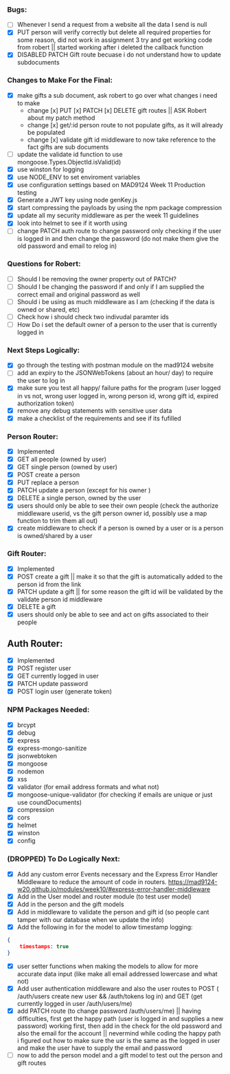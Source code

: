 ### Bugs: 
- [ ] Whenever I send a request from a website all the data I send is null
- [x] PUT person will verify correctly but delete all required properties for some reason, did not work in assignment 3 try and get working code from robert || started working after i deleted the callback function
- [x] DISABLED PATCH Gift route becuase i do not understand how to update subdocuments

### Changes to Make For the Final:
- [x] make gifts a sub document, ask robert to go over what changes i need to make
    - change [x] PUT [x] PATCH [x] DELETE gift routes || ASK Robert about my patch method
    - change [x] get/:id person route to not populate gifts, as it will already be populated
    - change [x] validate gift id middleware to now take reference to the fact gifts are sub documents
- [ ] update the validate id function to use mongoose.Types.ObjectId.isValid(id)
- [x] use winston for logging 
- [x] use NODE_ENV to set enviroment variables
- [x] use configuration settings based on MAD9124 Week 11 Production testing
- [x] Generate a JWT key using node genKey.js
- [x] start compressing the payloads by using the npm package compression
- [x] update all my security middleware as per the week 11 guidelines
- [x] look into helmet to see if it worth using
- [ ] change PATCH auth route to change password only checking if the user is logged in and then change the password (do not make them give the old password and email to relog in)

### Questions for Robert:
- [ ] Should I be removing the owner property out of PATCH?
- [ ] Should I be changing the password if and only if I am supplied the correct email and original password as well
- [ ] Should i be using as much middleware as I am (checking if the data is owned or shared, etc)
- [ ] Check how i should check two indivudal paramter ids
- [ ] How Do i set the default owner of a person to the user that is currently logged in

### Next Steps Logically:
- [x] go through the testing with postman module on the mad9124 website
- [ ] add an expiry to the JSONWebTokens (about an hour/ day) to require the user to log in
- [x] make sure you test all happy/ failure paths for the program (user logged in vs not, wrong user logged in, wrong person id, wrong gift id, expired authorization token)
- [x] remove any debug statements with sensitive user data
- [x] make a checklist of the requirements and see if its fufilled

### Person Router:
- [x] Implemented
- [x] GET all people (owned by user)
- [x] GET single person (owned by user)
- [x] POST create a person
- [x] PUT replace a person
- [x] PATCH update a person (except for his owner )
- [x] DELETE a single person, owned by the user
- [x] users should only be able to see their own people (check the authorize middleware userid, vs the gift person owner id, possibly use a map function to trim them all out)
- [x] create middleware to check if a person is owned by a user or is a person is owned/shared by a user

### Gift Router:
- [x] Implemented
- [x] POST create a gift || make it so that the gift is automatically added to the person id from the link
- [x] PATCH update a gift || for some reason the gift id will be validated by the validate person id middleware
- [x] DELETE a gift 
- [x] users should only be able to see and act on gifts associated to their people

## Auth Router:
- [x] Implemented
- [x] POST register user
- [x] GET currently logged in user
- [x] PATCH update password
- [x] POST login user (generate token)

### NPM Packages Needed:
- [x] brcypt
- [x] debug
- [x] express
- [x] express-mongo-sanitize
- [x] jsonwebtoken
- [x] mongoose
- [x] nodemon
- [x] xss
- [x] validator (for email address formats and what not)
- [x] mongoose-unique-validator (for checking if emails are unique or just use coundDocuments)
- [x] compression
- [x] cors
- [x] helmet
- [x] winston
- [x] config
 
### (DROPPED) To Do Logically Next:
- [x] Add any custom error Events necessary and the Express Error Handler Middleware to reduce the amount of code in routers. https://mad9124-w20.github.io/modules/week10/#express-error-handler-middleware
- [x] Add in the User model and router module (to test user model)
- [x] Add in the person and the gift models
- [x] Add in middleware to validate the person and gift id (so people cant tamper with our database when we update the info)
- [x] Add the following in for the model to allow timestamp logging: 
````json
{
    timestamps: true
}
````
- [x] user setter functions when making the models to allow for more accurate data input (like make all email addressed lowercase and what not)
- [x] Add user authentication middleware and also the user routes to POST ( /auth/users create new user && /auth/tokens log in) and GET (get currently logged in user /auth/users/me)
- [x] add PATCH route (to change password /auth/users/me) || having difficulties, first get the happy path (user is logged in and supplies a new password) working first, then add in the check for the old password and also the email for the account || nevermind while coding the happy path i figured out how to make sure the usr is the same as the logged in user and make the user have to supply the email and password
- [ ] now to add the person model and a gift model to test out the person and gift routes
